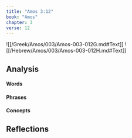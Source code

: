 ```yaml
---
title: "Amos 3:12"
book: "Amos"
chapter: 3
verse: 12
---
```

![[/Greek/Amos/003/Amos-003-012G.md#Text]]
![[/Hebrew/Amos/003/Amos-003-012H.md#Text]]

## Analysis

#### Words

#### Phrases

#### Concepts

## Reflections
